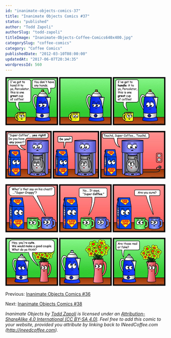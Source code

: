 ```yaml
---
id: "inanimate-objects-comics-37"
title: "Inanimate Objects Comics #37"
status: "published"
author: "Todd Zapoli"
authorSlug: "todd-zapoli"
titleImage: "Inanimate-Objects-Coffee-Comics640x400.jpg"
categorySlug: "coffee-comics"
category: "Coffee Comics"
publishedDate: "2012-03-10T08:00:00"
updatedAt: "2017-06-07T20:34:35"
wordpressId: 560
---
```


![hand-handle](comic-04-hand-handle.jpg)

![supercoffee](comic-01-supercoffee1.jpg)

![supercrappy](comic-02-supercrappy.jpg)

![real or fake](comic-03-real-or-fake.jpg)

Previous: [Inanimate Objects Comics #36](/inanimate-objects-comics-36/)

Next: [Inanimate Objects Comics #38](/inanimate-objects-comics-38/)

*Inanimate Objects by [Todd Zapoli](/) is licensed under an [Attribution-ShareAlike 4.0 International (CC BY-SA 4.0)](https://creativecommons.org/licenses/by-sa/4.0/). Feel free to add this comic to your website, provided you attribute by linking back to INeedCoffee.com (http://ineedcoffee.com).*
